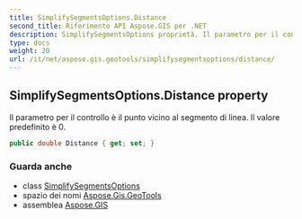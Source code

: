```yaml
---
title: SimplifySegmentsOptions.Distance
second_title: Riferimento API Aspose.GIS per .NET
description: SimplifySegmentsOptions proprietà. Il parametro per il controllo è il punto vicino al segmento di linea. Il valore predefinito è 0.
type: docs
weight: 20
url: /it/net/aspose.gis.geotools/simplifysegmentsoptions/distance/
---
```

## SimplifySegmentsOptions.Distance property

Il parametro per il controllo è il punto vicino al segmento di linea. Il valore predefinito è 0.

```csharp
public double Distance { get; set; }
```

### Guarda anche

* class [SimplifySegmentsOptions](../)
* spazio dei nomi [Aspose.Gis.GeoTools](../../simplifysegmentsoptions/)
* assemblea [Aspose.GIS](../../../)


